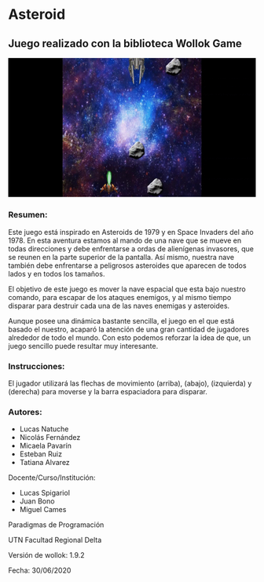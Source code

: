 # Asteroid 

## Juego realizado con la biblioteca Wollok Game

![](img/game_animation.gif)

### Resumen:

Este juego está inspirado en Asteroids de 1979 y en Space Invaders del año 1978. En esta aventura estamos al mando de una nave que se mueve en todas direcciones y debe enfrentarse a ordas de alienígenas invasores, que se reunen en la parte superior de la pantalla. Así mismo, nuestra nave también debe enfrentarse a peligrosos asteroides que aparecen de todos lados y en todos los tamaños.

El objetivo de este juego es mover la nave espacial que esta bajo nuestro comando, para escapar de los ataques enemigos, y al mismo tiempo disparar para destruir cada una de las naves enemigas y asteroides.

Aunque posee una dinámica bastante sencilla, el juego en el que está basado el nuestro, acaparó la atención de una gran cantidad de jugadores alrededor de todo el mundo. Con esto podemos reforzar la idea de que, un juego sencillo puede resultar muy interesante.

### Instrucciones:

El jugador utilizará las flechas de movimiento (arriba), (abajo), (izquierda) y (derecha) para moverse y la barra espaciadora para disparar.

### Autores:
- Lucas Natuche
- Nicolás Fernández
- Micaela Pavarín
- Esteban Ruiz
- Tatiana Alvarez

Docente/Curso/Institución:
- Lucas Spigariol
- Juan Bono
- Miguel Cames

Paradigmas de Programación

UTN Facultad Regional Delta

Versión de wollok: 1.9.2

Fecha: 30/06/2020
